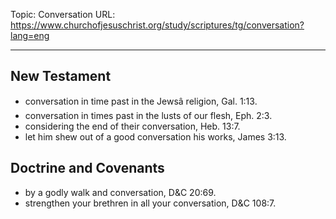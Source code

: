 Topic: Conversation
URL: https://www.churchofjesuschrist.org/study/scriptures/tg/conversation?lang=eng

---

## New Testament

- conversation in time past in the Jewsâ religion, Gal. 1:13.
- conversation in times past in the lusts of our flesh, Eph. 2:3.
- considering the end of their conversation, Heb. 13:7.
- let him shew out of a good conversation his works, James 3:13.

## Doctrine and Covenants

- by a godly walk and conversation, D&C 20:69.
- strengthen your brethren in all your conversation, D&C 108:7.


